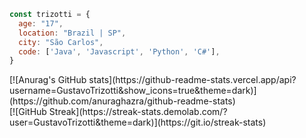 ```javascript
const trizotti = {
  age: "17",
  location: "Brazil | SP",
  city: "São Carlos",
  code: ['Java', 'Javascript', 'Python', 'C#'],
}
```
<div stlyle="width: 100%">
  [![Anurag's GitHub stats](https://github-readme-stats.vercel.app/api?username=GustavoTrizotti&show_icons=true&theme=dark)](https://github.com/anuraghazra/github-readme-stats)
</div>

<div stlyle="width: 100%">
  [![GitHub Streak](https://streak-stats.demolab.com/?user=GustavoTrizotti&theme=dark)](https://git.io/streak-stats)
</div>
